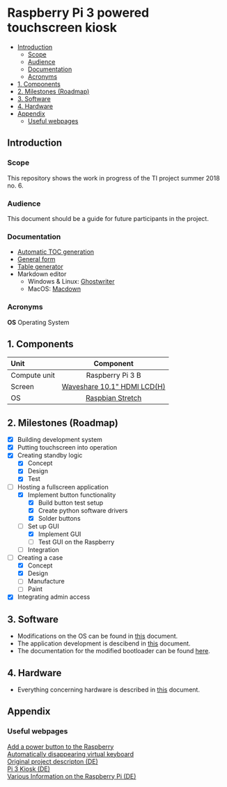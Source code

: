# Raspberry Pi 3 powered touchscreen kiosk

- [Introduction](#introduction)
  - [Scope](#scope)
  - [Audience](#audience)
  - [Documentation](#documentation)
  - [Acronyms](#acronyms)
- [1. Components](#1-components)
- [2. Milestones (Roadmap)](#2-milestones-roadmap)
- [3. Software](#3-software)
- [4. Hardware](#4-hardware)
- [Appendix](#appendix)
  - [Useful webpages](#useful-webpages)

## Introduction

### Scope

This repository shows the work in progress of the TI project summer 2018 no. 6. 

### Audience

This document should be a guide for future participants in the project. 

### Documentation

* [Automatic TOC generation](http://tableofcontent.eu/)
* [General form](https://docs.gitlab.com/ee/user/markdown.html)
* [Table generator](http://www.tablesgenerator.com/markdown_tables)
* Markdown editor 
	- Windows & Linux: [Ghostwriter](https://wereturtle.github.io/ghostwriter/)
	- MacOS: [Macdown](https://macdown.uranusjr.com/)

### Acronyms

**OS** Operating System

## 1. Components


| Unit         | Component                                                                          |
|:-------------|:----------------------------------------------------------------------------------:|
| Compute unit | Raspberry Pi 3 B                                                                   |
| Screen       | [Waveshare 10.1" HDMI LCD(H)](https://www.waveshare.com/wiki/10.1inch_HDMI_LCD_(H))|
| OS           | [Raspbian Stretch](https://www.raspberrypi.org/downloads/raspbian/)                |

## 2. Milestones (Roadmap)

- [x] Building development system
- [x] Putting touchscreen into operation
- [x] Creating standby logic
    - [x] Concept
    - [x] Design
    - [x] Test
- [ ] Hosting a fullscreen application
	- [x] Implement button functionality
		- [x] Build button test setup
		- [x] Create python software drivers
		- [x] Solder buttons
	- [ ] Set up GUI
		- [x] Implement GUI
		- [ ] Test GUI on the Raspberry 
	- [ ] Integration
- [ ] Creating a case
	- [x] Concept
	- [x] Design
	- [ ] Manufacture
	- [ ] Paint
- [x] Integrating admin access  

## 3. Software

- Modifications on the OS can be found in [this](documentation/mods.md) document.
- The application development is descibend in [this](documentation/app.md) document.
- The documentation for the modified bootloader can be found [here](documentation/bootloader.md).

## 4. Hardware

- Everything concerning hardware is described in [this](documentation/hw.md) document.

## Appendix

### Useful webpages
  
[Add a power button to the Raspberry](https://howchoo.com/g/mwnlytk3zmm/how-to-add-a-power-button-to-your-raspberry-pi)  
[Automatically disappearing virtual keyboard](https://raspberrypi.stackexchange.com/questions/61142/how-to-make-onscreen-keyboard-automatically-pop-up-when-entering-input-field)  
[Original project descripton (DE)](http://www.netzmafia.de/skripten/hardware/RasPi/Projekt-Kiosk/)  
[Pi 3 Kiosk (DE)](https://itrig.de/index.php?/archives/2309-Raspberry-Pi-3-Kiosk-Chromium-Autostart-im-Vollbildmodus-einrichten.html)  
[Various Information on the Raspberry Pi (DE)](http://www.elektronik-kompendium.de/sites/raspberry-pi/index.htm)  


